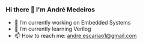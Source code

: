 ### Hi there 👋 I'm André Medeiros

- 🔭 I’m currently working on Embedded Systems
- 🌱 I’m currently learning Verilog
- 📫 How to reach me: andre.escariao1@gmail.com

